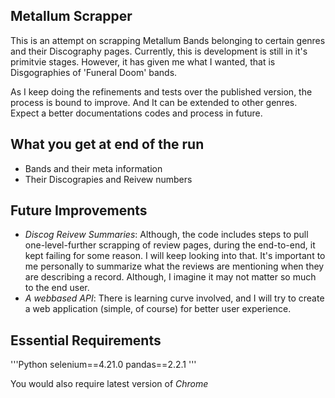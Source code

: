 ## Metallum Scrapper

This is an attempt on scrapping Metallum Bands belonging to certain genres and their Discography pages.
Currently, this is development is still in it's primitvie stages. However, it has given me what I wanted, that is Disgographies of 'Funeral Doom' bands.

As I keep doing the refinements and tests over the published version, the process is bound to improve. And It can be extended to other genres. Expect a better documentations codes and process in future.

## What you get at end of the run

* Bands and their meta information
* Their Discograpies and Reivew numbers

## Future Improvements

* *Discog Reivew Summaries*: Although, the code includes steps to pull one-level-further scrapping of review pages, during the end-to-end, it kept failing for some reason. I will keep looking into that. It's important to me personally to summarize what the reviews are mentioning when they are describing a record. Although, I imagine it may not matter so much to the end user.
* *A webbased API*: There is learning curve involved, and I will try to create a web application (simple, of course) for better user experience.

## Essential Requirements
'''Python
selenium==4.21.0
pandas==2.2.1
'''

You would also require latest version of *Chrome* 



